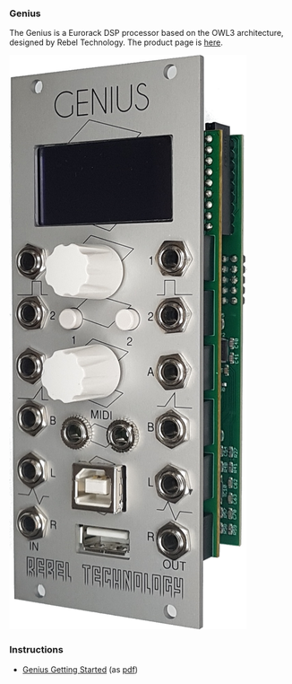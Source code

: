 ### Genius

The Genius is a Eurorack DSP processor based on the OWL3 architecture, designed by Rebel Technology. The product page is [here](https://www.rebeltech.org/products/genius).

![Genius](/assets/images/Genius-Side.png)

### Instructions
* [Genius Getting Started](Genius_Getting_Started.md) (as [pdf](Genius%20Getting%20Started.pdf))


